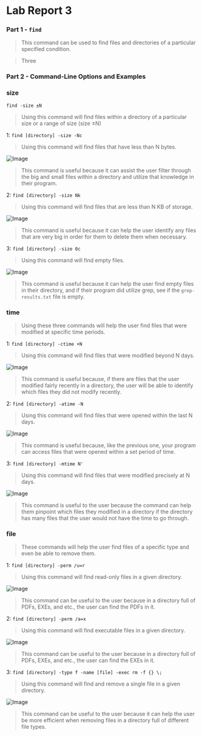 # Lab Report 3

### Part 1 - `find`

> This command can be used to find files and directories of a particular specified condition.

> Three

### Part 2 - Command-Line Options and Examples

### size

`find -size ±N`

> Using this command will find files within a directory of a particular size or a range of size (size ±N)

1: `find [directory] -size -Nc`

> Using this command will find files that have less than N bytes.

![Image](https://i.imgur.com/8sUct8o.png)

> This command is useful because it can assist the user filter through the big and small files within a directory and utilize that knowledge in their program.

2: `find [directory] -size Nk`

> Using this command will find files that are less than N KB of storage.

![Image](https://i.imgur.com/D82upEb.png)

> This command is useful because it can help the user identify any files that are very big in order for them to delete them when necessary.

3: `find [directory] -size 0c`

> Using this command will find empty files.

![Image](https://i.imgur.com/xckWa0i.png)

> This command is useful because it can help the user find empty files in their directory, and if their program did utilize grep, see if the `grep-results.txt` file is empty.

### time

> Using these three commands will help the user find files that were modified at specific time periods.

1: `find [directory] -ctime +N`

> Using this command will find files that were modified beyond N days.

![Image](https://i.imgur.com/TaF0QxG.png)

> This command is useful because, if there are files that the user modified fairly recently in a directory, the user will be able to identify which files they did not modify recently.

2: `find [directory] -atime -N`

> Using this command will find files that were opened within the last N days.

![Image](https://i.imgur.com/7l83x8i.png)

> This command is useful because, like the previous one, your program can access files that were opened within a set period of time.

3: `find [directory] -mtime N'`

> Using this command will find files that were modified precisely at N days.

![Image](https://i.imgur.com/pOgwhg2.png)

> This command is useful to the user because the command can help them pinpoint which files they modified in a directory if the directory has many files that the user would not have the time to go through.

### file

> These commands will help the user find files of a specific type and even be able to remove them.

1: `find [directory] -perm /u=r`

> Using this command will find read-only files in a given directory.

![Image](https://i.imgur.com/wpRKKic.png)

> This command can be useful to the user because in a directory full of PDFs, EXEs, and etc., the user can find the PDFs in it.

2: `find [directory] -perm /a=x`

> Using this command will find executable files in a given directory.

![Image](https://i.imgur.com/3qo2CQa.png)

> This command can be useful to the user because in a directory full of PDFs, EXEs, and etc., the user can find the EXEs in it.

3: `find [directory] -type f -name [file] -exec rm -f {} \;`

> Using this command will find and remove a single file in a given directory.

![Image](https://i.imgur.com/xioyK6e.png)

> This command can be useful to the user because it can help the user be more efficient when removing files in a directory full of different file types.